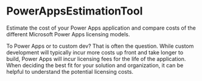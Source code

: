 # PowerAppsEstimationTool
Estimate the cost of your Power Apps application and compare costs of the different Microsoft Power Apps licensing models. 

To Power Apps or to custom dev? That is often the question. 
While custom development will typically incur more costs up front and take longer to build, Power Apps will incur licensing fees for the life of the application. When deciding the best fit for your solution and organization, it can be helpful to understand the potential licensing costs. 


